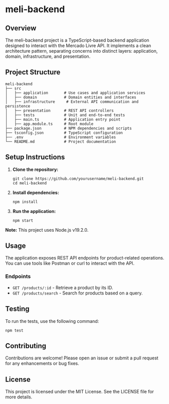 # meli-backend

## Overview

The meli-backend project is a TypeScript-based backend application designed to interact with the Mercado Livre API. It implements a clean architecture pattern, separating concerns into distinct layers: application, domain, infrastructure, and presentation.

## Project Structure

```
meli-backend
├── src
│   ├── application       # Use cases and application services
│   ├── domain            # Domain entities and interfaces
│   ├── infrastructure     # External API communication and persistence
│   ├── presentation      # REST API controllers
│   ├── tests             # Unit and end-to-end tests
│   ├── main.ts           # Application entry point
│   ├── app.module.ts     # Root module
├── package.json          # NPM dependencies and scripts
├── tsconfig.json         # TypeScript configuration
├── .env                  # Environment variables
└── README.md             # Project documentation
```

## Setup Instructions

1. **Clone the repository:**

   ```
   git clone https://github.com/yourusername/meli-backend.git
   cd meli-backend
   ```

2. **Install dependencies:**

   ```
   npm install
   ```

3. **Run the application:**
   ```
   npm start
   ```

**Note:** This project uses Node.js v19.2.0.

## Usage

The application exposes REST API endpoints for product-related operations. You can use tools like Postman or curl to interact with the API.

### Endpoints

- `GET /products/:id` - Retrieve a product by its ID.
- `GET /products/search` - Search for products based on a query.

## Testing

To run the tests, use the following command:

```
npm test
```

## Contributing

Contributions are welcome! Please open an issue or submit a pull request for any enhancements or bug fixes.

## License

This project is licensed under the MIT License. See the LICENSE file for more details.

